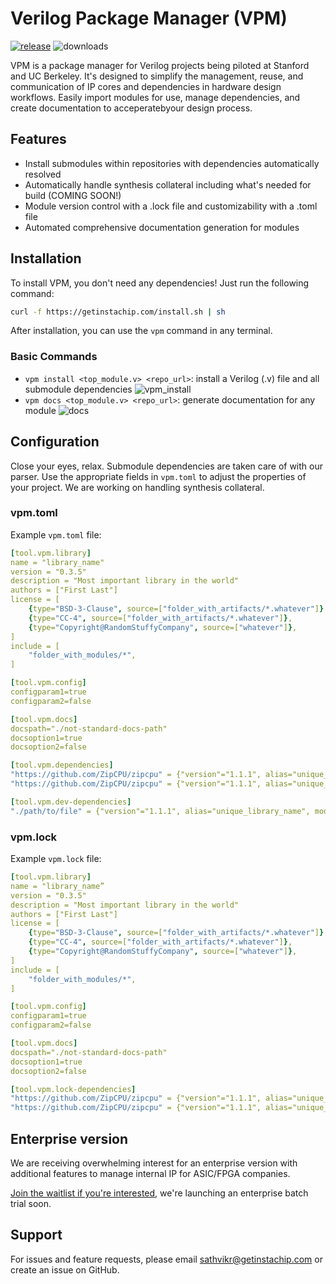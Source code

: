 # Verilog Package Manager (VPM)
[![release](https://github.com/getinstachip/vpm/actions/workflows/release.yml/badge.svg)](https://github.com/getinstachip/vpm/actions/workflows/release.yml)
![downloads](https://img.shields.io/github/downloads/getinstachip/vpm/total?logo=github&logoColor=white&style=flat-square)

VPM is a package manager for Verilog projects being piloted at Stanford and UC Berkeley. It's designed to simplify the management, reuse, and communication of IP cores and dependencies in hardware design workflows. Easily import modules for use, manage dependencies, and create documentation to acceperatebyour design process.

## Features

- Install submodules within repositories with dependencies automatically resolved
- Automatically handle synthesis collateral including what's needed for build (COMING SOON!)
- Module version control with a .lock file and customizability with a .toml file
- Automated comprehensive documentation generation for modules

## Installation

To install VPM, you don't need any dependencies! Just run the following command:

```bash
curl -f https://getinstachip.com/install.sh | sh
```

After installation, you can use the `vpm` command in any terminal.

### Basic Commands

- `vpm install <top_module.v> <repo_url>`: install a Verilog (.v) file and all submodule dependencies
![vpm_install](https://github.com/user-attachments/assets/481384eb-5b71-4284-b9e3-08ea807afa34)
- `vpm docs <top_module.v> <repo_url>`: generate documentation for any module
![docs](https://github.com/user-attachments/assets/9f1b9cb4-05e1-4e69-9440-16d498277f0f)

## Configuration

Close your eyes, relax. Submodule dependencies are taken care of with our parser. Use the appropriate fields in `vpm.toml` to adjust the properties of your project. We are working on handling synthesis collateral.

### vpm.toml

Example `vpm.toml` file:

```yaml
[tool.vpm.library]
name = "library_name"
version = "0.3.5"
description = "Most important library in the world"
authors = ["First Last"]
license = [
    {type="BSD-3-Clause", source=["folder_with_artifacts/*.whatever"]},
    {type="CC-4", source=["folder_with_artifacts/*.whatever"]},
    {type="Copyright@RandomStuffyCompany", source=["whatever"]},
]
include = [
    "folder_with_modules/*",
]

[tool.vpm.config]
configparam1=true
configparam2=false

[tool.vpm.docs]
docspath="./not-standard-docs-path"
docsoption1=true
docsoption2=false

[tool.vpm.dependencies]
"https://github.com/ZipCPU/zipcpu" = {"version"="1.1.1", alias="unique_library_name", modules = ["m1", "m2"], branch="not-main", commit="hash"}
"https://github.com/ZipCPU/zipcpu" = {"version"="1.1.1", alias="unique_library_name", modules = ["m1", "m2"], branch="not-main", commit="hash"}

[tool.vpm.dev-dependencies]
"./path/to/file" = {"version"="1.1.1", alias="unique_library_name", modules = ["m1", "m2"], branch="not-main", commit="hash"}
```

### vpm.lock

Example `vpm.lock` file:

```yaml
[tool.vpm.library]
name = "library_name”
version = "0.3.5"
description = "Most important library in the world"
authors = ["First Last"]
license = [
    {type="BSD-3-Clause", source=["folder_with_artifacts/*.whatever"]},
    {type="CC-4", source=["folder_with_artifacts/*.whatever"]},
    {type="Copyright@RandomStuffyCompany", source=["whatever"]},
]
include = [
    "folder_with_modules/*",
]

[tool.vpm.config]
configparam1=true
configparam2=false

[tool.vpm.docs]
docspath="./not-standard-docs-path"
docsoption1=true
docsoption2=false

[tool.vpm.lock-dependencies]
"https://github.com/ZipCPU/zipcpu" = {"version"="1.1.1", alias="unique_library_name", modules = ["m1", "m2"], branch="not-main", commit="hash"}
"https://github.com/ZipCPU/zipcpu" = {"version"="1.1.1", alias="unique_library_name", modules = ["m1", "m2"], branch="not-main", commit="hash"}
```

## Enterprise version

We are receiving overwhelming interest for an enterprise version with additional features to manage internal IP for ASIC/FPGA companies.

[Join the waitlist if you're interested](https://www.waitlistr.com/lists/ce1719b7/vpm-enterprise-version-waitlist), we're launching an enterprise batch trial soon.

## Support

For issues and feature requests, please email sathvikr@getinstachip.com or create an issue on GitHub.
